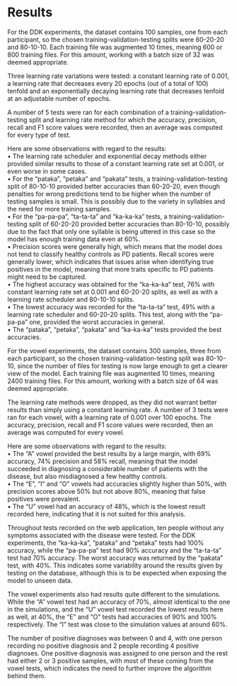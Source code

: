 # Results

For the DDK experiments, the dataset contains 100 samples, one from each participant, so the chosen training-validation-testing splits were 60-20-20 and 80-10-10. Each training file was augmented 10 times, meaning 600 or 800 training files. For this amount, working with a batch size of 32 was deemed appropriate.

Three learning rate variations were tested: a constant learning rate of 0.001, a learning rate that decreases every 20 epochs (out of a total of 100) tenfold and an exponentially decaying learning rate that decreases tenfold at an adjustable number of epochs.

A number of 5 tests were ran for each combination of a training-validation-testing split and learning rate method for which the accuracy, precision, recall and F1 score values were recorded, then an average was computed for every type of test.

Here are some observations with regard to the results:\
• The learning rate scheduler and exponential decay methods either provided similar results to those of a constant learning rate set at 0.001, or even worse in some cases.\
• For the “pataka”, “petaka” and “pakata” tests, a training-validation-testing split of 80-10-10 provided better accuracies than 60-20-20, even though penalties for wrong predictions tend to be higher when the number of testing samples is small. This is possibly due to the variety in syllables and the need for more training samples.\
• For the “pa-pa-pa”, “ta-ta-ta” and “ka-ka-ka” tests, a training-validation-testing split of 60-20-20 provided better accuracies than 80-10-10, possibly due to the fact that only one syllable is being uttered in this case so the model has enough training data even at 60%.\
• Precision scores were generally high, which means that the model does not tend to classify healthy controls as PD patients. Recall scores were generally lower, which indicates that issues arise when identifying true positives in the model, meaning that more traits specific to PD patients might need to be captured.\
• The highest accuracy was obtained for the “ka-ka-ka” test, 76% with constant learning rate set at 0.001 and 60-20-20 splits, as well as with a learning rate scheduler and 80-10-10 splits.\
• The lowest accuracy was recorded for the “ta-ta-ta” test, 49% with a learning rate scheduler and 60-20-20 splits. This test, along with the “pa-pa-pa” one, provided the worst accuracies in general.\
• The “pataka”, “petaka”, “pakata” and “ka-ka-ka” tests provided the best accuracies.

For the vowel experiments, the dataset contains 300 samples, three from each participant, so the chosen training-validation-testing split was 80-10-10, since the number of files for testing is now large enough to get a clearer view of the model. Each training file was augmented 10 times, meaning 2400 training files. For this amount, working with a batch size of 64 was deemed appropriate.

The learning rate methods were dropped, as they did not warrant better results than simply using a constant learning rate. A number of 3 tests were ran for each vowel, with a learning rate of 0.001 over 100 epochs. The accuracy, precision, recall and F1 score values were recorded, then an average was computed for every vowel.

Here are some observations with regard to the results:\
• The “A” vowel provided the best results by a large margin, with 69% accuracy, 74% precision and 58% recall, meaning that the model succeeded in diagnosing a considerable number of patients with the disease, but also misdiagnosed a few healthy controls.\
• The “E”, “I” and “O” vowels had accuracies slightly higher than 50%, with precision scores above 50% but not above 80%, meaning that false positives were prevalent.\
• The “U” vowel had an accuracy of 48%, which is the lowest result recorded here, indicating that it is not suited for this analysis.

Throughout tests recorded on the web application, ten people without any symptoms associated with the disease were tested. For the DDK experiments, the “ka-ka-ka”, “pataka” and “petaka” tests had 100% accuracy, while the “pa-pa-pa” test had 90% accuracy and the “ta-ta-ta” test had 70% accuracy. The worst accuracy was returned by the “pakata” test, with 40%. This indicates some variability around the results given by testing on the database, although this is to be expected when exposing the model to unseen data.

The vowel experiments also had results quite different to the simulations. While the “A” vowel test had an accuracy of 70%, almost identical to the one in the simulations, and the “U” vowel test recorded the lowest results here as well, at 40%, the “E” and “O” tests had accuracies of 90% and 100% respectively. The “I” test was close to the simulation values at around 60%.

The number of positive diagnoses was between 0 and 4, with one person recording no positive diagnosis and 2 people recording 4 positive diagnoses. One positive diagnosis was assigned to one person and the rest had either 2 or 3 positive samples, with most of these coming from the vowel tests, which indicates the need to further improve the algorithm behind them.
